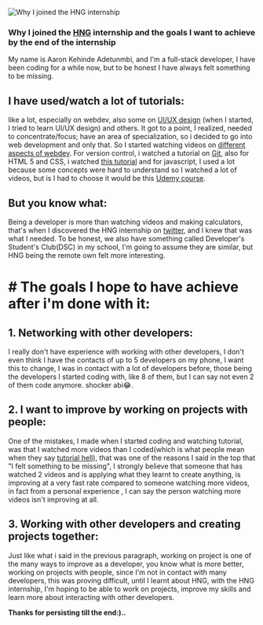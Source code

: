 ![Why I joined the HNG internship](https://images.unsplash.com/photo-1507525428034-b723cf961d3e?ixid=MnwxMjA3fDB8MHxwaG90by1wYWdlfHx8fGVufDB8fHx8&ixlib=rb-1.2.1&auto=format&fit=crop&w=all&h=2000&q=80)

###  Why I joined the [HNG](https://internship.zuri.team) internship and the goals I want to achieve by the end of the internship

My name is Aaron Kehinde Adetunmbi, and I'm a full-stack developer, I have been coding for a while now, but to be honest I have always felt something to be missing.

## I have used/watch a lot of tutorials:

like a lot, especially on webdev, also some on [UI/UX design](https://www.google.com/url?sa=t&rct=j&q=&esrc=s&source=web&cd=&cad=rja&uact=8&ved=2ahUKEwjV_Oe_7rLyAhUKxoUKHcMZBlIQwqsBegQIBhAB&url=https://www.youtube.com/watch?v=jk1T0CdLxwU&usg=AOvVaw18hN3JK2ybN3j5javPK6eE) (when I started, I tried to learn UI/UX  design) and others.
It got to a point, I realized,  needed to concentrate/focus; have an area of specialization, so i decided to go into web development and only that. So I started watching videos on [different aspects of webdev](https://en.wikipedia.org/wiki/Outline_of_web_design_and_web_development). For version control, i watched a tutorial on [Git](https://www.youtube.com/watch?v=3RjQznt-8kE), also for HTML 5 and CSS, i  watched [this tutorial](https://www.youtube.com/playlist?list=PL4cUxeGkcC9ivBf_eKCPIAYXWzLlPAm6G) and for javascript, I used a lot because some concepts were hard to understand so I watched a lot of videos, but is I had to choose it would be this [Udemy course](https://www.udemy.com/course/javascript-essentials/?LSNPUBID=JVFxdTr9V80&ranEAID=JVFxdTr9V80&ranMID=39197&ranSiteID=JVFxdTr9V80-ZvTNX7lgHIqYAfjFJXZI4A&utm_medium=udemyads&utm_source=aff-campaign).

## But you know what:
Being a developer is more than watching videos and making calculators, that's when I discovered the HNG internship on [twitter](https://www.google.com/url?sa=t&rct=j&q=&esrc=s&source=web&cd=&cad=rja&uact=8&ved=2ahUKEwif1JWXo7PyAhWkQUEAHXM-DKsQFnoECAMQAQ&url=https://twitter.com/hnginternship/status/1382937218164097024&usg=AOvVaw1NyM0e0W364rYIHucjKGub), and I knew that was what I needed. To be honest, we also have something called Developer's Student's Club(DSC) in my school, I'm going to assume they are similar, but HNG being the remote own felt more interesting.

# # The goals I hope to have achieve after i'm done with it:

## 1. Networking with other developers:

I really don't have experience with working with other developers, I don't even think I have the contacts of up to 5 developers on my phone, I want this to change, I was in contact with a lot of developers before, those being the developers I started coding with, like 8 of them, but I can say not even 2 of them code anymore. shocker abi😂.

## 2.  I want to improve by working on projects with people:
One of the mistakes, I made when I started coding and watching tutorial, was that I watched more videos than I coded(which is what people mean when they say [tutorial hell](https://javascript.plainenglish.io/tutorial-hell-how-can-you-escape-it-8a6a7da3ae08?gi=12e5cb58d0ec)), that was one of the reasons I said in the top that "I felt something to be missing", I strongly believe that someone that has watched 2 videos and is applying what they learnt to create anything, is improving at a very fast rate compared to someone watching more videos, in fact from a personal experience , I can say the person watching more videos isn't improving at all.

## 3. Working with other developers and creating projects together:
Just like what i said in the previous paragraph, working on project is one of the many ways to improve as a developer, you know what is more better, working on projects with people, since I'm not in contact with many developers, this was proving difficult, until I learnt about HNG, with the HNG internship, I'm hoping to be able to work on projects, improve my skills and learn more about interacting with other developers.
 

**Thanks for persisting till the end:)..**
 
<!--stackedit_data:
eyJoaXN0b3J5IjpbLTEzNzgzODM4MTgsMTAzMzU4MTg5NSwxNj
A3NjE5NTM2LDEzMTcxODA4NDQsLTYwNzUyMTg1NCwtMTYxNTc1
NTY1N119
-->